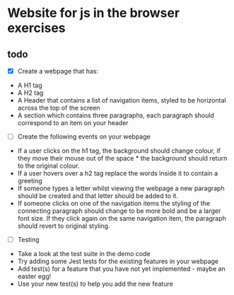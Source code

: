 # Website for js in the browser exercises

## todo
- [x] Create a webpage that has:
* A H1 tag
* A H2 tag
* A Header that contains a list of navigation items, styled to be horizontal across the top of the screen
* A section which contains three paragraphs, each paragraph should correspond to an item on your header

- [ ] Create the following events on your webpage
* If a user clicks on the h1 tag, the background should change colour, if they move their mouse out of the space * the background should return to the original colour.
* If a user hovers over a h2 tag replace the words inside it to contain a greeting
* If someone types a letter whilst viewing the webpage a new paragraph should be created and that letter should be added to it.
* If someone clicks on one of the navigation items the styling of the connecting paragraph should change to be more bold and be a larger font size. If they click again on the same navigation item, the paragraph should revert to original styling.

- [ ] Testing
* Take a look at the test suite in the demo code
* Try adding some Jest tests for the existing features in your webpage
* Add test(s) for a feature that you have not yet implemented - maybe an easter egg!
* Use your new test(s) to help you add the new feature